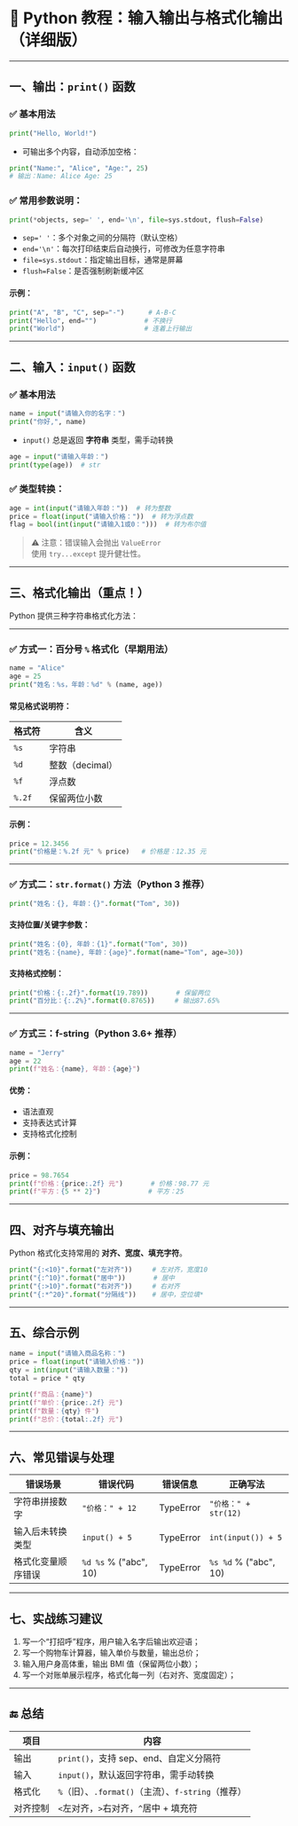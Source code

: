 # 📘 Python 教程：输入输出与格式化输出（详细版）

---

## 一、输出：`print()` 函数

### ✅ 基本用法

```python
print("Hello, World!")
```

- 可输出多个内容，自动添加空格：
```python
print("Name:", "Alice", "Age:", 25)
# 输出：Name: Alice Age: 25
```

### ✅ 常用参数说明：

```python
print(*objects, sep=' ', end='\n', file=sys.stdout, flush=False)
```

- `sep=' '`：多个对象之间的分隔符（默认空格）
- `end='\n'`：每次打印结束后自动换行，可修改为任意字符串
- `file=sys.stdout`：指定输出目标，通常是屏幕
- `flush=False`：是否强制刷新缓冲区

#### 示例：

```python
print("A", "B", "C", sep="-")      # A-B-C
print("Hello", end="")            # 不换行
print("World")                    # 连着上行输出
```

---

## 二、输入：`input()` 函数

### ✅ 基本用法

```python
name = input("请输入你的名字：")
print("你好,", name)
```

- `input()` 总是返回 **字符串** 类型，需手动转换

```python
age = input("请输入年龄：")
print(type(age))  # str
```

### ✅ 类型转换：

```python
age = int(input("请输入年龄："))  # 转为整数
price = float(input("请输入价格："))  # 转为浮点数
flag = bool(int(input("请输入1或0：")))  # 转为布尔值
```

> ⚠️ 注意：错误输入会抛出 `ValueError`  
> 使用 `try...except` 提升健壮性。

---

## 三、格式化输出（重点！）

Python 提供三种字符串格式化方法：

---

### ✅ 方式一：百分号 `%` 格式化（早期用法）

```python
name = "Alice"
age = 25
print("姓名：%s，年龄：%d" % (name, age))
```

#### 常见格式说明符：

| 格式符 | 含义           |
|--------|----------------|
| `%s`   | 字符串         |
| `%d`   | 整数（decimal）|
| `%f`   | 浮点数         |
| `%.2f` | 保留两位小数   |

#### 示例：

```python
price = 12.3456
print("价格是：%.2f 元" % price)   # 价格是：12.35 元
```

---

### ✅ 方式二：`str.format()` 方法（Python 3 推荐）

```python
print("姓名：{}, 年龄：{}".format("Tom", 30))
```

#### 支持位置/关键字参数：

```python
print("姓名：{0}, 年龄：{1}".format("Tom", 30))
print("姓名：{name}, 年龄：{age}".format(name="Tom", age=30))
```

#### 支持格式控制：

```python
print("价格：{:.2f}".format(19.789))       # 保留两位
print("百分比：{:.2%}".format(0.8765))     # 输出87.65%
```

---

### ✅ 方式三：f-string（Python 3.6+ 推荐）

```python
name = "Jerry"
age = 22
print(f"姓名：{name}, 年龄：{age}")
```

#### 优势：

- 语法直观
- 支持表达式计算
- 支持格式化控制

#### 示例：

```python
price = 98.7654
print(f"价格：{price:.2f} 元")       # 价格：98.77 元
print(f"平方：{5 ** 2}")            # 平方：25
```

---

## 四、对齐与填充输出

Python 格式化支持常用的 **对齐、宽度、填充字符**。

```python
print("{:<10}".format("左对齐"))     # 左对齐，宽度10
print("{:^10}".format("居中"))       # 居中
print("{:>10}".format("右对齐"))     # 右对齐
print("{:*^20}".format("分隔线"))    # 居中，空位填*
```

---

## 五、综合示例

```python
name = input("请输入商品名称：")
price = float(input("请输入价格："))
qty = int(input("请输入数量："))
total = price * qty

print(f"商品：{name}")
print(f"单价：{price:.2f} 元")
print(f"数量：{qty} 件")
print(f"总价：{total:.2f} 元")
```

---

## 六、常见错误与处理

| 错误场景 | 错误代码 | 错误信息 | 正确写法 |
|----------|-----------|------------|-----------|
| 字符串拼接数字 | `"价格：" + 12` | TypeError | `"价格：" + str(12)` |
| 输入后未转换类型 | `input() + 5` | TypeError | `int(input()) + 5` |
| 格式化变量顺序错误 | `%d %s` % ("abc", 10) | TypeError | `%s %d` % ("abc", 10) |

---

## 七、实战练习建议

1. 写一个“打招呼”程序，用户输入名字后输出欢迎语；
2. 写一个购物车计算器，输入单价与数量，输出总价；
3. 输入用户身高体重，输出 BMI 值（保留两位小数）；
4. 写一个对账单展示程序，格式化每一列（右对齐、宽度固定）；

---

## 🔚 总结

| 项目 | 内容 |
|------|------|
| 输出 | `print()`，支持 sep、end、自定义分隔符 |
| 输入 | `input()`，默认返回字符串，需手动转换 |
| 格式化 | `%`（旧）、`.format()`（主流）、`f-string`（推荐） |
| 对齐控制 | `<`左对齐，`>`右对齐，`^`居中 + 填充符 |

